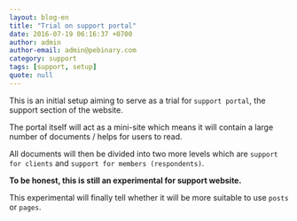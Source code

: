 ```yaml
---
layout: blog-en
title: "Trial on support portal"
date: 2016-07-19 06:16:37 +0700
author: admin
author-email: admin@pebinary.com
category: support
tags: [support, setup]
quote: null
---
```

This is an initial setup aiming to serve as a trial for `support portal`, the support section of the website.

The portal itself will act as a mini-site which means it will contain a large number of documents / helps for users to read.

All documents will then be divided into two more levels which are `support for clients` and `support for members (respondents)`.

<!--more-->

__To be honest, this is still an experimental for support website.__

This experimental will finally tell whether it will be more suitable to use `posts` or `pages`.
